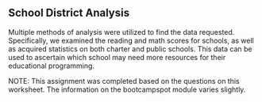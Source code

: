 ## School District Analysis

Multiple methods of analysis were utilized to find the data requested. Specifically, we examined the reading and math scores
for schools, as well as acquired statistics on both charter and public schools. This data can be used to ascertain which school
may need more resources for their educational programming. 

NOTE: This assignment was completed based on the questions on this worksheet. The information on the bootcampspot module
varies slightly. 
